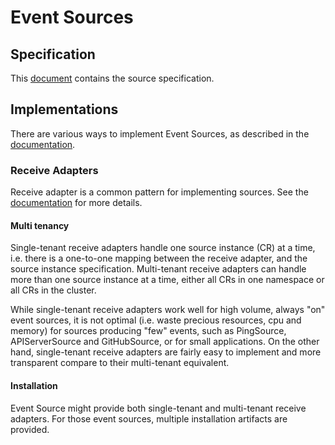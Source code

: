 # Event Sources

## Specification

This [document](../spec/sources.md) contains the source specification.

## Implementations

There are various ways to implement Event Sources, as described in the
[documentation](https://knative.dev/docs/eventing/samples/writing-receive-adapter-source/).

### Receive Adapters

Receive adapter is a common pattern for implementing sources. See the
[documentation](https://knative.dev/docs/eventing/samples/writing-receive-adapter-source/)
for more details.

#### Multi tenancy

Single-tenant receive adapters handle one source instance (CR) at a time, i.e.
there is a one-to-one mapping between the receive adapter, and the source
instance specification. Multi-tenant receive adapters can handle more than one
source instance at a time, either all CRs in one namespace or all CRs in the
cluster.

While single-tenant receive adapters work well for high volume, always "on"
event sources, it is not optimal (i.e. waste precious resources, cpu and memory)
for sources producing "few" events, such as PingSource, APIServerSource and
GitHubSource, or for small applications. On the other hand, single-tenant
receive adapters are fairly easy to implement and more transparent compare to
their multi-tenant equivalent.

#### Installation

Event Source might provide both single-tenant and multi-tenant receive adapters.
For those event sources, multiple installation artifacts are provided.
